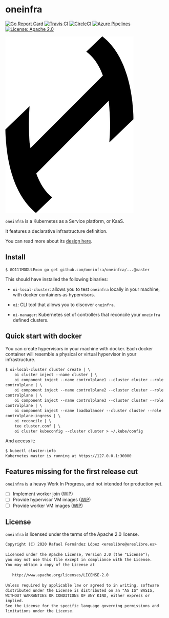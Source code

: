 # oneinfra

[![Go Report Card](https://goreportcard.com/badge/github.com/oneinfra/oneinfra)](https://goreportcard.com/report/github.com/oneinfra/oneinfra)
[![Travis CI](https://travis-ci.org/oneinfra/oneinfra.svg?branch=master)](https://travis-ci.org/oneinfra/oneinfra)
[![CircleCI](https://circleci.com/gh/oneinfra/oneinfra.svg?style=shield)](https://circleci.com/gh/oneinfra/oneinfra)
[![Azure Pipelines](https://dev.azure.com/oneinfra/oneinfra/_apis/build/status/oneinfra.oneinfra?branchName=master)](https://dev.azure.com/oneinfra/oneinfra/_build/latest?definitionId=1&branchName=master)
[![License: Apache 2.0](https://img.shields.io/badge/License-Apache2.0-brightgreen.svg)](https://opensource.org/licenses/Apache-2.0)

![oneinfra logo](logos/oneinfra.png)

`oneinfra` is a Kubernetes as a Service platform, or KaaS.

It features a declarative infrastructure definition.

You can read more about its [design here](docs/DESIGN.md).

## Install

```
$ GO111MODULE=on go get github.com/oneinfra/oneinfra/...@master
```

This should have installed the following binaries:

* `oi-local-cluster`: allows you to test `oneinfra` locally in your
  machine, with docker containers as hypervisors.

* `oi`: CLI tool that allows you to discover `oneinfra`.

* `oi-manager`: Kubernetes set of controllers that reconcile your
  `oneinfra` defined clusters.

## Quick start with docker

You can create hypervisors in your machine with docker. Each docker
container will resemble a physical or virtual hypervisor in your
infrastructure.

```
$ oi-local-cluster cluster create | \
    oi cluster inject --name cluster | \
    oi component inject --name controlplane1 --cluster cluster --role controlplane | \
    oi component inject --name controlplane2 --cluster cluster --role controlplane | \
    oi component inject --name controlplane3 --cluster cluster --role controlplane | \
    oi component inject --name loadbalancer --cluster cluster --role controlplane-ingress | \
    oi reconcile | \
    tee cluster.conf | \
    oi cluster kubeconfig --cluster cluster > ~/.kube/config
```

And access it:

```
$ kubectl cluster-info
Kubernetes master is running at https://127.0.0.1:30000
```

## Features missing for the first release cut

`oneinfra` is a heavy Work In Progress, and not intended for
production yet.

- [ ] Implement worker join ([WIP](https://github.com/oneinfra/oneinfra/compare/master...worker-node-join))
- [ ] Provide hypervisor VM images ([WIP](https://github.com/oneinfra/oneinfra/compare/master...vm-images))
- [ ] Provide worker VM images ([WIP](https://github.com/oneinfra/oneinfra/compare/master...vm-images))

## License

`oneinfra` is licensed under the terms of the Apache 2.0 license.

```
Copyright (C) 2020 Rafael Fernández López <ereslibre@ereslibre.es>

Licensed under the Apache License, Version 2.0 (the "License");
you may not use this file except in compliance with the License.
You may obtain a copy of the License at

   http://www.apache.org/licenses/LICENSE-2.0

Unless required by applicable law or agreed to in writing, software
distributed under the License is distributed on an "AS IS" BASIS,
WITHOUT WARRANTIES OR CONDITIONS OF ANY KIND, either express or implied.
See the License for the specific language governing permissions and
limitations under the License.
```
